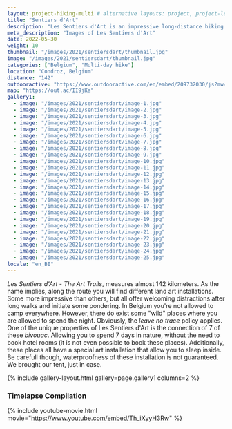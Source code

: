 ```yaml
---
layout: project-hiking-multi # alternative layouts: project, project-left, project-right, project-top
title: "Sentiers d'Art"
description: "Les Sentiers d'Art is an impressive long-distance hiking trail in Belgium. Here are the stories and images of my days on the trail. <br> --- <br> Les Sentiers d'Art is een impressionate langeafstandswandeling in België. Hier kan je het verhaal en mijn foto's vinden van mijn dagen op deze wandeling."
meta_description: "Images of Les Sentiers d'Art"
date: 2022-05-30
weight: 10
thumbnail: "/images/2021/sentiersdart/thumbnail.jpg"
image: "/images/2021/sentiersdart/thumbnail.jpg"
categories: ["Belgium", "Multi-day hike"]
location: "Condroz, Belgium"
distance: "142"
outdooractive: "https://www.outdooractive.com/en/embed/209732030/js?mw=false&usr=4imcb1&key=USR-LKA30EGO-EMWGMIS4-4OSSTG7J"
map: "https://out.ac/II9jKa"
gallery1:
  - image: "/images/2021/sentiersdart/image-1.jpg"
  - image: "/images/2021/sentiersdart/image-2.jpg"
  - image: "/images/2021/sentiersdart/image-3.jpg"
  - image: "/images/2021/sentiersdart/image-4.jpg"
  - image: "/images/2021/sentiersdart/image-5.jpg"
  - image: "/images/2021/sentiersdart/image-6.jpg"
  - image: "/images/2021/sentiersdart/image-7.jpg"
  - image: "/images/2021/sentiersdart/image-8.jpg"
  - image: "/images/2021/sentiersdart/image-9.jpg"
  - image: "/images/2021/sentiersdart/image-10.jpg"
  - image: "/images/2021/sentiersdart/image-11.jpg"
  - image: "/images/2021/sentiersdart/image-12.jpg"
  - image: "/images/2021/sentiersdart/image-13.jpg"
  - image: "/images/2021/sentiersdart/image-14.jpg"
  - image: "/images/2021/sentiersdart/image-15.jpg"
  - image: "/images/2021/sentiersdart/image-16.jpg"
  - image: "/images/2021/sentiersdart/image-17.jpg"
  - image: "/images/2021/sentiersdart/image-18.jpg"
  - image: "/images/2021/sentiersdart/image-19.jpg"
  - image: "/images/2021/sentiersdart/image-20.jpg"
  - image: "/images/2021/sentiersdart/image-21.jpg"
  - image: "/images/2021/sentiersdart/image-22.jpg"
  - image: "/images/2021/sentiersdart/image-23.jpg"
  - image: "/images/2021/sentiersdart/image-24.jpg"
  - image: "/images/2021/sentiersdart/image-25.jpg"
locale: "en_BE"
---
```


*Les Sentiers d'Art* - *The Art Trails*, measures almost 142 kilometers. As the name implies, along the route you will find different land art installations. Some more impressive than others, but all offer welcoming distractions after long walks and initiate some pondering. In Belgium you're not allowed to camp everywhere. However, there do exist some "wild" places where you are allowed to spend the night. Obviously, the *leave no trace* policy applies. One of the unique properties of Les Sentiers d'Art is the connection of 7 of these *bivouac*. Allowing you to spend 7 days in nature, without the need to book hotel rooms (it is not even possible to book these places). Additionally, these places all have a special art installation that allow you to sleep inside. Be carefull though, waterproofness of these installation is not guaranteed. We brought our tent, just in case.

{% include gallery-layout.html gallery=page.gallery1 columns=2 %}

### Timelapse Compilation

{% include youtube-movie.html movie="https://www.youtube.com/embed/Th_iXyyH3Rw" %}




